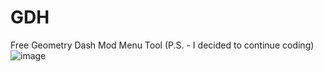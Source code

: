 # GDH
Free Geometry Dash Mod Menu Tool (P.S. - I decided to continue coding)
![image](https://user-images.githubusercontent.com/66429886/183291271-f124363f-e121-458f-92bc-d8d068bb7250.png)


